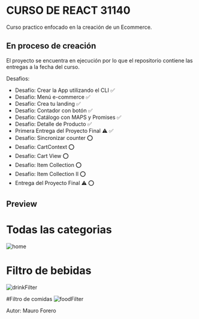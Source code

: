 # CURSO DE REACT 31140

Curso practico enfocado en la creación de un Ecommerce.

## En proceso de creación

El proyecto se encuentra en ejecución por lo que el repositorio contiene las entregas a la fecha del curso.

Desafios:
* Desafío: Crear la App utilizando el CLI ✅
* Desafío: Menú e-commerce ✅
* Desafío: Crea tu landing ✅
* Desafío: Contador con botón ✅
* Desafío: Catálogo con MAPS y Promises ✅
* Desafío: Detalle de Producto ✅
* Primera Entrega del Proyecto Final ⚠ ✅
* Desafío: Sincronizar counter ⭕
* Desafío: CartContext ⭕
* Desafío: Cart View ⭕
* Desafío: Item Collection ⭕
* Desafío: Item Collection II ⭕
* Entrega del Proyecto Final ⚠ ⭕

## Preview

# Todas las categorias
![home](https://user-images.githubusercontent.com/42775364/163664797-a83914ef-b5fe-469d-adbc-2fa40961c536.gif)


# Filtro de bebidas
![drinkFilter](https://user-images.githubusercontent.com/42775364/163664829-5165b111-f388-492d-981f-9baf84f4f81c.gif)


#Filtro de comidas
![foodFilter](https://user-images.githubusercontent.com/42775364/163664807-794512e6-8ab1-474c-8d13-c1a0792d15bb.gif)


Autor: Mauro Forero
